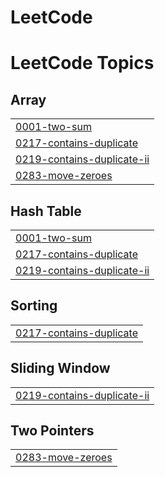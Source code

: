 # LeetCode
<!---LeetCode Topics Start-->
# LeetCode Topics
## Array
|  |
| ------- |
| [0001-two-sum](https://github.com/shiv-eshwar/LeetCode/tree/master/0001-two-sum) |
| [0217-contains-duplicate](https://github.com/shiv-eshwar/LeetCode/tree/master/0217-contains-duplicate) |
| [0219-contains-duplicate-ii](https://github.com/shiv-eshwar/LeetCode/tree/master/0219-contains-duplicate-ii) |
| [0283-move-zeroes](https://github.com/shiv-eshwar/LeetCode/tree/master/0283-move-zeroes) |
## Hash Table
|  |
| ------- |
| [0001-two-sum](https://github.com/shiv-eshwar/LeetCode/tree/master/0001-two-sum) |
| [0217-contains-duplicate](https://github.com/shiv-eshwar/LeetCode/tree/master/0217-contains-duplicate) |
| [0219-contains-duplicate-ii](https://github.com/shiv-eshwar/LeetCode/tree/master/0219-contains-duplicate-ii) |
## Sorting
|  |
| ------- |
| [0217-contains-duplicate](https://github.com/shiv-eshwar/LeetCode/tree/master/0217-contains-duplicate) |
## Sliding Window
|  |
| ------- |
| [0219-contains-duplicate-ii](https://github.com/shiv-eshwar/LeetCode/tree/master/0219-contains-duplicate-ii) |
## Two Pointers
|  |
| ------- |
| [0283-move-zeroes](https://github.com/shiv-eshwar/LeetCode/tree/master/0283-move-zeroes) |
<!---LeetCode Topics End-->
